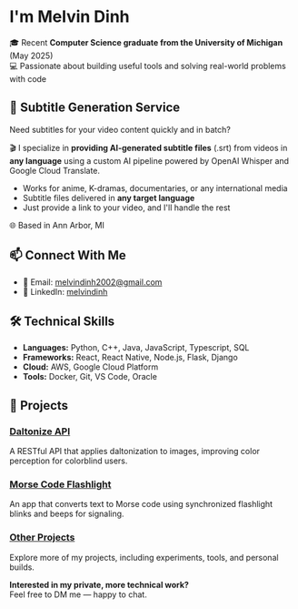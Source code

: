 # I'm Melvin Dinh

🎓 Recent **Computer Science graduate from the University of Michigan** (May 2025)  
💻 Passionate about building useful tools and solving real-world problems with code

## 💼 Subtitle Generation Service
Need subtitles for your video content quickly and in batch?

🎬 I specialize in **providing AI-generated subtitle files** (.srt) from videos in **any language** using a custom AI pipeline powered by OpenAI Whisper and Google Cloud Translate.

- Works for anime, K-dramas, documentaries, or any international media  
- Subtitle files delivered in **any target language**  
- Just provide a link to your video, and I'll handle the rest

🌐 Based in Ann Arbor, MI

## 📫 Connect With Me
- 📧 Email: melvindinh2002@gmail.com
- 🔗 LinkedIn: [melvindinh](https://linkedin.com/in/melvindinh)

## 🛠️ Technical Skills
- **Languages:** Python, C++, Java, JavaScript, Typescript, SQL
- **Frameworks:** React, React Native, Node.js, Flask, Django
- **Cloud:** AWS, Google Cloud Platform
- **Tools:** Docker, Git, VS Code, Oracle

## 🚀 Projects

### [Daltonize API](https://github.com/MelvinDinh3302/daltonize-api)  
A RESTful API that applies daltonization to images, improving color perception for colorblind users.

### [Morse Code Flashlight](https://github.com/MelvinDinh3302/morseflashlight)  
An app that converts text to Morse code using synchronized flashlight blinks and beeps for signaling.

### [Other Projects](https://github.com/MelvinDinh3302?tab=repositories)  
Explore more of my projects, including experiments, tools, and personal builds.

**Interested in my private, more technical work?**  
Feel free to DM me — happy to chat.
